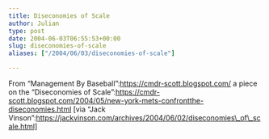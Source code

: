 ```yaml
---
title: Diseconomies of Scale
author: Julian
type: post
date: 2004-06-03T06:55:53+00:00
slug: diseconomies-of-scale 
aliases: ["/2004/06/03/diseconomies-of-scale"]

---
```

From &#8220;Management By Baseball&#8221;:https://cmdr-scott.blogspot.com/ a piece on the &#8220;Diseconomies of Scale&#8221;:https://cmdr-scott.blogspot.com/2004/05/new-york-mets-confrontthe-diseconomies.html [via &#8220;Jack Vinson&#8221;:https://jackvinson.com/archives/2004/06/02/diseconomies\_of\_scale.html]